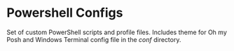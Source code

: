 # Powershell Configs
Set of custom PowerShell scripts and profile files. Includes theme for Oh my Posh and Windows Terminal config file in the *conf* directory.
